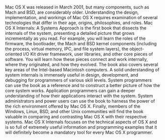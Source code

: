 Mac OS X was released in March 2001, but many components, such as Mach and BSD, are
considerably older. Understanding the design, implementation, and workings of Mac OS X requires
examination of several technologies that differ in their age, origins, philosophies, and roles.
Mac OS X Internals: A Systems Approach is the first book that dissects the internals of the system,
presenting a detailed picture that grows incrementally as you read. For example, you will learn the
roles of the firmware, the bootloader, the Mach and BSD kernel components (including the
process, virtual memory, IPC, and file system layers), the object-oriented I/O Kit driver framework,
user libraries, and other core pieces of software. You will learn how these pieces connect and work
internally, where they originated, and how they evolved. The book also covers several key areas of
the Intel-based Macintosh computers.
A solid understanding of system internals is immensely useful in design, development, and
debugging for programmers of various skill levels. System programmers can use the book as a
reference and to construct a better picture of how the core system works. Application programmers
can gain a deeper understanding of how their applications interact with the system. System
administrators and power users can use the book to harness the power of the rich environment
offered by Mac OS X. Finally, members of the Windows, Linux, BSD, and other Unix
communities will find the book valuable in comparing and contrasting Mac OS X with their
respective systems.
Mac OS X Internals focuses on the technical aspects of OS X and is so full of extremely useful
information and programming examples that it will definitely become a mandatory tool for every
Mac OS X programmer.
